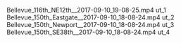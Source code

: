 Bellevue_116th_NE12th__2017-09-10_19-08-25.mp4 ut_1
Bellevue_150th_Eastgate__2017-09-10_18-08-24.mp4 ut_2
Bellevue_150th_Newport__2017-09-10_18-08-24.mp4 ut_3
Bellevue_150th_SE38th__2017-09-10_18-08-24.mp4 ut_4